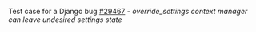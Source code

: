 Test case for a Django bug [#29467](https://code.djangoproject.com/ticket/29467) -
_override_settings context manager can leave undesired settings state_

